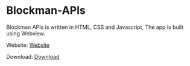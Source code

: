 # Blockman-APIs

Blockman APIs is written in HTML, CSS and Javascript, The app is built using Webview.

Website: [Website](httpd://blockmanapis.pages.dev/)

Download: [Download](https://github.com/Wize12/Blockman-APIs/releases/download/v1.0.0/Blockman_APIs_base.apk)
